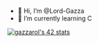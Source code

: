 - 👋 Hi, I’m @Lord-Gazza
- 🌱 I’m currently learning C

[![gazzarol's 42 stats](https://badge42.vercel.app/api/v2/cl9r39swa00350fmoabtnudbi/stats?cursusId=21&coalitionId=undefined)](https://github.com/JaeSeoKim/badge42)
<!---
Lord-Gazza/Lord-Gazza is a ✨ special ✨ repository because its `README.md` (this file) appears on your GitHub profile.
You can click the Preview link to take a look at your changes.
--->
